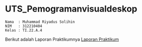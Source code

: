 # UTS_Pemogramanvisualdeskop

```
Nama  : Muhammad Riyadus Solihin
NIM   : 312210404
Kelas : TI.22.A.4
```
Berikut adalah Laporan Praktikumnya [Laporan Praktikum](file:///C:/Users/M.Riad/Documents/SEMESTER%205%20LANCAR/pemograman%20visual/UTS_Pemogramanvisualdeskop/laporan%20praktikum/Laporan%20Praktikum%20Pemrograman%20visual_Muhammad%20Riyadus%20Solihin(312210404).pdf)